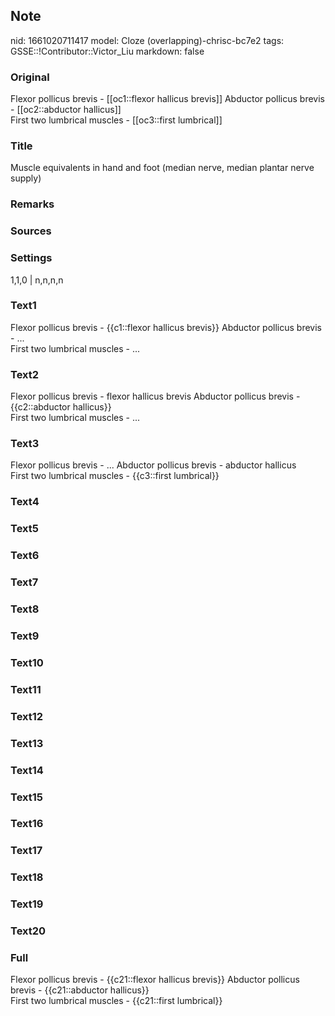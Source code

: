 ## Note
nid: 1661020711417
model: Cloze (overlapping)-chrisc-bc7e2
tags: GSSE::!Contributor::Victor_Liu
markdown: false

### Original
<div>
  Flexor pollicus brevis - [[oc1::flexor hallicus brevis]] Abductor
  pollicus brevis - [[oc2::abductor hallicus]]
</div>
<div>
  First two lumbrical muscles - [[oc3::first lumbrical]]
</div>

### Title
Muscle equivalents in hand and foot (median nerve, median plantar nerve supply)

### Remarks


### Sources


### Settings
1,1,0 | n,n,n,n

### Text1
<div>
  Flexor pollicus brevis - {{c1::flexor hallicus brevis}} Abductor
  pollicus brevis - ...
</div>
<div>
  First two lumbrical muscles - ...
</div>

### Text2
<div>
  Flexor pollicus brevis - flexor hallicus brevis Abductor pollicus
  brevis - {{c2::abductor hallicus}}
</div>
<div>
  First two lumbrical muscles - ...
</div>

### Text3
<div>
  Flexor pollicus brevis - ... Abductor pollicus brevis - abductor
  hallicus
</div>
<div>
  First two lumbrical muscles - {{c3::first lumbrical}}
</div>

### Text4


### Text5


### Text6


### Text7


### Text8


### Text9


### Text10


### Text11


### Text12


### Text13


### Text14


### Text15


### Text16


### Text17


### Text18


### Text19


### Text20


### Full
<div>
  Flexor pollicus brevis - {{c21::flexor hallicus brevis}} Abductor
  pollicus brevis - {{c21::abductor hallicus}}
</div>
<div>
  First two lumbrical muscles - {{c21::first lumbrical}}
</div>
